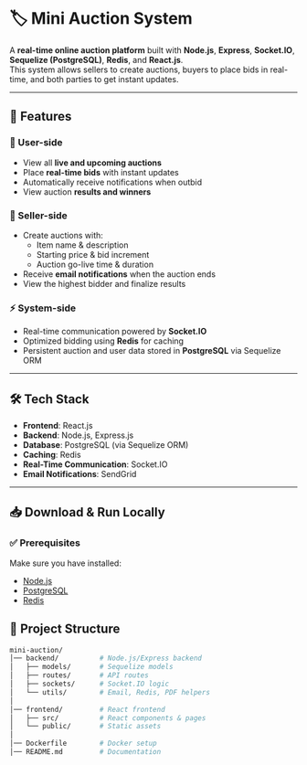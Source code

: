 # 🏷️ Mini Auction System

A **real-time online auction platform** built with **Node.js**, **Express**, **Socket.IO**, **Sequelize (PostgreSQL)**, **Redis**, and **React.js**.  
This system allows sellers to create auctions, buyers to place bids in real-time, and both parties to get instant updates.

---

## 🚀 Features

### 👤 User-side
- View all **live and upcoming auctions**  
- Place **real-time bids** with instant updates  
- Automatically receive notifications when outbid  
- View auction **results and winners**  

### 🛒 Seller-side
- Create auctions with:
  - Item name & description
  - Starting price & bid increment
  - Auction go-live time & duration
- Receive **email notifications** when the auction ends
- View the highest bidder and finalize results  

### ⚡ System-side
- Real-time communication powered by **Socket.IO**
- Optimized bidding using **Redis** for caching
- Persistent auction and user data stored in **PostgreSQL** via Sequelize ORM

---

## 🛠️ Tech Stack
- **Frontend**: React.js  
- **Backend**: Node.js, Express.js  
- **Database**: PostgreSQL (via Sequelize ORM)  
- **Caching**: Redis  
- **Real-Time Communication**: Socket.IO  
- **Email Notifications**: SendGrid  

---

## 📥 Download & Run Locally

### ✅ Prerequisites
Make sure you have installed:
- [Node.js](https://nodejs.org/)
- [PostgreSQL](https://www.postgresql.org/)
- [Redis](https://redis.io/)

## 📂 Project Structure

```bash
mini-auction/
│── backend/          # Node.js/Express backend
│   ├── models/       # Sequelize models
│   ├── routes/       # API routes
│   ├── sockets/      # Socket.IO logic
│   └── utils/        # Email, Redis, PDF helpers
│
│── frontend/         # React frontend
│   ├── src/          # React components & pages
│   └── public/       # Static assets
│
│── Dockerfile        # Docker setup
│── README.md         # Documentation

```
